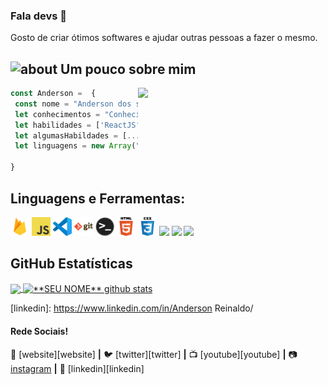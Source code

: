 ### Fala devs 👋

Gosto de criar ótimos softwares e ajudar outras pessoas a fazer o mesmo.

## <img width="45" alt="about" src="https://raw.github.com/elizarov/elizarov/master/about.png"> Um pouco sobre mim

<img align="right" width="300" src="https://i2.wp.com/allhtaccess.info/wp-content/uploads/2018/03/programming.gif?fit=1281%2C716&ssl=1" />

```javascript
const Anderson =  {
 const nome = "Anderson dos santos reinaldo"
 let conhecimentos = "Conhecimentos solidos em frontEnd e backEnd"
 let habilidades = ['ReactJS', 'React Native', 'Node', 'Php']
 let algumasHabildades = [...habilidades, 'Git', 'Linux', 'Redux'] //Nao para por aqui!!
 let linguagens = new Array("JavaScript", "TypeScript", "PhP", "Sql") 

}
```

## **Linguagens e Ferramentas:**  

<code><img height="30" src="https://raw.githubusercontent.com/github/explore/80688e429a7d4ef2fca1e82350fe8e3517d3494d/topics/firebase/firebase.png"></code>
<code><img height="30" src="https://raw.githubusercontent.com/github/explore/80688e429a7d4ef2fca1e82350fe8e3517d3494d/topics/javascript/javascript.png"></code>
<code><img height="30" src="https://raw.githubusercontent.com/github/explore/80688e429a7d4ef2fca1e82350fe8e3517d3494d/topics/visual-studio-code/visual-studio-code.png"></code>
<code><img height="30" src="https://raw.githubusercontent.com/github/explore/80688e429a7d4ef2fca1e82350fe8e3517d3494d/topics/git/git.png"></code>
<code><img height="30" src="https://raw.githubusercontent.com/github/explore/80688e429a7d4ef2fca1e82350fe8e3517d3494d/topics/terminal/terminal.png"></code>
<code><img height="30" src="https://raw.githubusercontent.com/github/explore/80688e429a7d4ef2fca1e82350fe8e3517d3494d/topics/html/html.png"></code>
<code><img height="30" src="https://raw.githubusercontent.com/github/explore/80688e429a7d4ef2fca1e82350fe8e3517d3494d/topics/css/css.png"></code>
<code><img src="https://cdn.jsdelivr.net/gh/devicons/devicon/icons/react/react-original-wordmark.svg" /></code>
<code><img src="https://cdn.jsdelivr.net/gh/devicons/devicon/icons/typescript/typescript-original.svg" /></code>
<code><img src="https://cdn.jsdelivr.net/gh/devicons/devicon/icons/nodejs/nodejs-original.svg" /></code>


## **GitHub Estatísticas**

<a href="https://github.com/Gurupreet">
  <img align="center" src="https://github-readme-stats.vercel.app/api/top-langs/?username=vanessaswerts&theme=dracula&hide_langs_below=1" />
</a>

<a href="https://github.com/Gurupreet">
 <img align="center" src="https://github-readme-stats.vercel.app/api?username=vanessaswerts&show_icons=true&theme=dracula&line_height=27" alt="**SEU NOME** github stats"/>
</a>

[instagram]: https://www.instagram.com/andersonn.tt/
[linkedin]: https://www.linkedin.com/in/Anderson Reinaldo/
<br>

#### Rede Sociais!

🏡 [website][website] **|** 
🐦 [twitter][twitter] **|** 
📺 [youtube][youtube] **|** 
📷 [instagram][instagram] **|** 
👔 [linkedin][linkedin]
